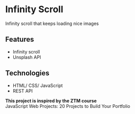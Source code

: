 # Infinity Scroll

Infinity scroll that keeps loading nice images

## Features

- Infinity scroll
- Unsplash API

## Technologies
- HTML/ CSS/ JavaScript
- REST API


**This project is inspired by the ZTM course**  
JavaScript Web Projects: 20 Projects to Build Your Portfolio
